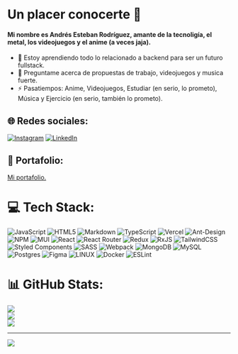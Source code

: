 # Un placer conocerte 👋 

#### Mi nombre es Andrés Esteban Rodríguez, amante de la tecnoligía, el metal, los videojuegos y el anime (a veces jaja).

- 🌱 Estoy aprendiendo todo lo relacionado a backend para ser un futuro fullstack.
- 💬 Preguntame acerca de propuestas de trabajo, videojuegos y musica fuerte.
- ⚡ Pasatiempos: Anime, Videojuegos, Estudiar (en serio, lo prometo), Música y Ejercicio (en serio, también lo prometo). 

<!--
**AndruTRADX/AndruTRADX** is a ✨ _special_ ✨ repository because its `README.md` (this file) appears on your GitHub profile.

Here are some ideas to get you started:

- 🔭 I’m currently working on ...
- 🌱 I’m currently learning ...
- 👯 I’m looking to collaborate on ...
- 🤔 I’m looking for help with ...
- 💬 Ask me about ...
- 📫 How to reach me: ...
- 😄 Pronouns: ...
- ⚡ Fun fact: ...
-->


## 🌐 Redes sociales:
[![Instagram](https://img.shields.io/badge/Instagram-%23E4405F.svg?logo=Instagram&logoColor=white)](https://instagram.com/andru_adx) [![LinkedIn](https://img.shields.io/badge/LinkedIn-%230077B5.svg?logo=linkedin&logoColor=white)](https://linkedin.com/in/andrés-rodríguez-97b970264) 

## 💼 Portafolio:
[Mi portafolio.](https://andrutradx.github.io/portfolio/)

# 💻 Tech Stack:
![JavaScript](https://img.shields.io/badge/javascript-%23323330.svg?style=for-the-badge&logo=javascript&logoColor=%23F7DF1E) ![HTML5](https://img.shields.io/badge/html5-%23E34F26.svg?style=for-the-badge&logo=html5&logoColor=white) ![Markdown](https://img.shields.io/badge/markdown-%23000000.svg?style=for-the-badge&logo=markdown&logoColor=white) ![TypeScript](https://img.shields.io/badge/typescript-%23007ACC.svg?style=for-the-badge&logo=typescript&logoColor=white) ![Vercel](https://img.shields.io/badge/vercel-%23000000.svg?style=for-the-badge&logo=vercel&logoColor=white) ![Ant-Design](https://img.shields.io/badge/-AntDesign-%230170FE?style=for-the-badge&logo=ant-design&logoColor=white) ![NPM](https://img.shields.io/badge/NPM-%23000000.svg?style=for-the-badge&logo=npm&logoColor=white) ![MUI](https://img.shields.io/badge/MUI-%230081CB.svg?style=for-the-badge&logo=material-ui&logoColor=white) ![React](https://img.shields.io/badge/react-%2320232a.svg?style=for-the-badge&logo=react&logoColor=%2361DAFB) ![React Router](https://img.shields.io/badge/React_Router-CA4245?style=for-the-badge&logo=react-router&logoColor=white) ![Redux](https://img.shields.io/badge/redux-%23593d88.svg?style=for-the-badge&logo=redux&logoColor=white) ![RxJS](https://img.shields.io/badge/rxjs-%23B7178C.svg?style=for-the-badge&logo=reactivex&logoColor=white) ![TailwindCSS](https://img.shields.io/badge/tailwindcss-%2338B2AC.svg?style=for-the-badge&logo=tailwind-css&logoColor=white) ![Styled Components](https://img.shields.io/badge/styled--components-DB7093?style=for-the-badge&logo=styled-components&logoColor=white) ![SASS](https://img.shields.io/badge/SASS-hotpink.svg?style=for-the-badge&logo=SASS&logoColor=white) ![Webpack](https://img.shields.io/badge/webpack-%238DD6F9.svg?style=for-the-badge&logo=webpack&logoColor=black) ![MongoDB](https://img.shields.io/badge/MongoDB-%234ea94b.svg?style=for-the-badge&logo=mongodb&logoColor=white) ![MySQL](https://img.shields.io/badge/mysql-%2300f.svg?style=for-the-badge&logo=mysql&logoColor=white) ![Postgres](https://img.shields.io/badge/postgres-%23316192.svg?style=for-the-badge&logo=postgresql&logoColor=white) 	![Figma](https://img.shields.io/badge/figma-%23F24E1E.svg?style=for-the-badge&logo=figma&logoColor=white) ![LINUX](https://img.shields.io/badge/Linux-FCC624?style=for-the-badge&logo=linux&logoColor=black) ![Docker](https://img.shields.io/badge/docker-%230db7ed.svg?style=for-the-badge&logo=docker&logoColor=white) ![ESLint](https://img.shields.io/badge/ESLint-4B3263?style=for-the-badge&logo=eslint&logoColor=white)
# 📊 GitHub Stats:
![](https://github-readme-stats.vercel.app/api?username=AndruTRADX&theme=material-palenight&hide_border=false&include_all_commits=false&count_private=false)<br/>
![](https://github-readme-streak-stats.herokuapp.com/?user=AndruTRADX&theme=material-palenight&hide_border=false)<br/>
![](https://github-readme-stats.vercel.app/api/top-langs/?username=AndruTRADX&theme=material-palenight&hide_border=false&include_all_commits=false&count_private=false&layout=compact)

---
[![](https://visitcount.itsvg.in/api?id=AndruTRADX&icon=0&color=0)](https://visitcount.itsvg.in)
